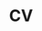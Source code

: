 ---
layout: archive
title: "CV"
permalink: /files/brian_prescott_cv.pdf
author_profile: true
redirect_from:
  - /resume
---